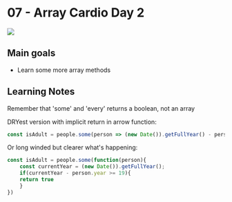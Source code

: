 # 07 - Array Cardio Day 2
![](./screenshot6.jpg)

## Main goals

- Learn some more array methods

## Learning Notes

Remember that 'some' and 'every' returns a boolean, not an array

DRYest version with implicit return in arrow function:

``` javascript
const isAdult = people.some(person => (new Date()).getFullYear() - person.year >= 19)
```

Or long winded but clearer what's happening:
``` javascript
const isAdult = people.some(function(person){
    const currentYear = (new Date()).getFullYear();
    if(currentYear - person.year >= 19){
    return true
    }
})
```

